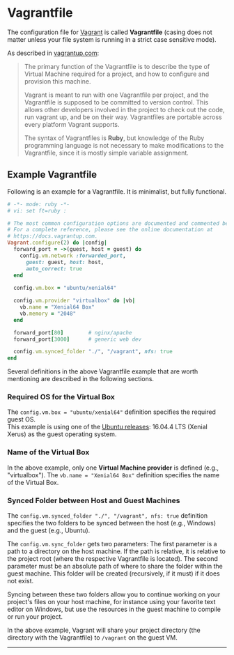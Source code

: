 # Vagrantfile

The configuration file for [Vagrant][1] is called **Vagrantfile** (casing does not matter unless 
your file system is running in a strict case sensitive mode).

As described in [vagrantup.com][2]: 

> The primary function of the Vagrantfile is to describe the type of Virtual Machine required for a 
> project, and how to configure and provision this machine.
> 
> Vagrant is meant to run with one Vagrantfile per project, and the Vagrantfile is supposed to be 
> committed to version control. This allows other developers involved in the project to check out 
> the code, run vagrant up, and be on their way. Vagrantfiles are portable across every platform 
> Vagrant supports.
>
> The syntax of Vagrantfiles is **Ruby**, but knowledge of the Ruby programming language is not 
> necessary to make modifications to the Vagrantfile, since it is mostly simple variable assignment.


## Example Vagrantfile

Following is an example for a Vagrantfile. It is minimalist, but fully functional.

```ruby
# -*- mode: ruby -*-
# vi: set ft=ruby :

# The most common configuration options are documented and commented below.
# For a complete reference, please see the online documentation at
# https://docs.vagrantup.com.
Vagrant.configure(2) do |config|
  forward_port = ->(guest, host = guest) do
    config.vm.network :forwarded_port,
      guest: guest, host: host,
      auto_correct: true
  end
  
  config.vm.box = "ubuntu/xenial64"

  config.vm.provider "virtualbox" do |vb|
    vb.name = "Xenial64 Box"
    vb.memory = "2048"
  end

  forward_port[80]        # nginx/apache
  forward_port[3000]      # generic web dev

  config.vm.synced_folder "./", "/vagrant", nfs: true
end
```

Several definitions in the above Vagrantfile example that are worth mentioning are described in the following sections.


### Required OS for the Virtual Box

The `config.vm.box = "ubuntu/xenial64"` definition specifies the required guest OS.  
This example is using one of the [Ubuntu releases][3]: 16.04.4 LTS (Xenial Xerus) as the guest 
operating system.


### Name of the Virtual Box


In the above example, only one **Virtual Machine provider** is defined (e.g., "virtualbox").
The `vb.name = "Xenial64 Box"` definition specifies the name of the Virtual Box.


### Synced Folder between Host and Guest Machines

The `config.vm.synced_folder "./", "/vagrant", nfs: true` definition specifies the two folders to be 
synced between the host (e.g., Windows) and the guest (e.g., Ubuntu).

The `config.vm.sync_folder` gets two parameters: The first parameter is a path to a directory on the 
host machine. If the path is relative, it is relative to the project root (where the respective 
Vagrantfile is located). The second parameter must be an absolute path of where to share the folder 
within the guest machine. This folder will be created (recursively, if it must) if it does not exist.

Syncing between these two folders allow you to continue working on your project's files on your host 
machine, for instance using your favorite text editor on Windows, but use the resources in the guest 
machine to compile or run your project.

In the above example, Vagrant will share your project directory (the directory with the Vagrantfile) 
to `/vagrant` on the guest VM.

---

[1]: https://www.vagrantup.com/
[2]: https://www.vagrantup.com/docs/vagrantfile/
[3]: http://releases.ubuntu.com/
